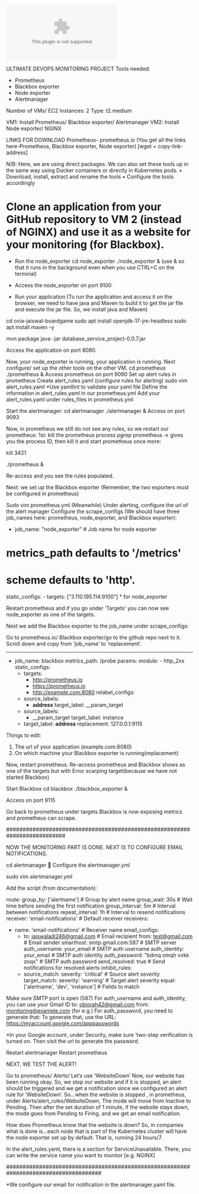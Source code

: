 ![Alt Text](https://github.com/paycenonoli/ovia-aditya-monitoring/blob/main/ovia-monitoring-jpg.docx)

ULTIMATE DEVOPS MONITORING PROJECT
Tools needed:
-	Prometheus
-	Blackbox exporter
-	Node exporter
-	Alertmanager

Number of VMs/ EC2 Instances: 2
Type: t2.medium

VM1: Install Prometheus/ Blackbox exporter/ Alertmanager
VM2: Install Node exporter/ NGINX

LINKS FOR DOWNLOAD
Prometheus- prometheus.io (You get all the links here-Prometheus, Blackbox exporter, Node exporter)
[wget + copy-link-address]

N/B: Here, we are using direct packages.
We can also set these tools up in the same way using Docker containers or directly in Kubernetes pods.
•	Download, install, extract and rename the tools
•	Configure the tools accordingly

# Clone an application from your GitHub repository to VM 2 (instead of NGINX) and use it as a website for your monitoring (for Blackbox).

-	Run the node_exporter
cd node_exporter
./node_exporter & (use & so that it runs in the background even when you use CTRL+C on the terminal)
-	Access the node_exporter on port 9100

-	Run your application
(To run the application and access it on the browser, we need to have java and Maven to build it to get the jar file and execute the jar file. So, we install java and Maven)

cd ovia-jaiswal-boardgame
sudo apt install openjdk-17-jre-headless
sudo apt install maven -y

mvn package
java -jar database_service_project-0.0.7.jar

Access the application on port 8080.

Now, your node_exporter is running, your application is running.
Next configure/ set up the other tools on the other VM.
cd prometheus
./prometheus &
Access prometheus on port 9090
Set up alert rules in prometheus
Create alert_rules.yaml (configure rules for alerting)
sudo vim alert_rules.yaml
*Use yamllint to validate your yaml file
Define the information in alert_rules.yaml in our prometheus.yml
Add your alert_rules.yaml under rules_files in prometheus.yml

Start the alertmanager:
cd alertmanager
./alertmanager &
Access on port 9093

Now, in prometheus we still do not see any rules, so we restart our prometheus:
1st: kill the prometheus process
pgrep prometheus -> gives you the process ID, then kill it and start prometheus once more:

kill 3421

./prometheus &

Re-access and you see the rules populated.

Next: we set up the Blackbox exporter
(Remember, the two exporters must be configured in prometheus)

Sudo vim prometheus.yml
(Meanwhile) Under alerting, configure the url of the alert manager
Configure the scrape_configs (We should have three job_names here: prometheus, node_exporter, and Blackbox exporter):

- job_name: "node_exporter" # Job name for node exporter 
# metrics_path defaults to '/metrics' 
# scheme defaults to 'http'.
  static_configs:
    - targets: [“3.110.195.114:9100”]  * for node_exporter

Restart prometheus and if you go under ‘Targets’ you can now see node_exporter as one of the targets.

Next we add the Blackbox exporter to the job_name under scrape_configs:

Go to prometheus.io/ Blackbox exporter/go to the github repo next to it.
Scroll down and copy from ‘job_name’ to ‘replacement’.

---
- job_name: blackbox
  metrics_path: /probe
  params:
    module:
      - http_2xx
  static_configs:
    - targets:
        - http://prometheus.io
        - https://prometheus.io
        - http://example.com:8080
  relabel_configs:
    - source_labels:
        - __address__
      target_label: __param_target
    - source_labels:
        - __param_target
      target_label: instance
    - target_label: __address__
      replacement: 127.0.0.1:9115



Things to edit:
1.	The url of your application (example.com:8080)
2.	On which machine your Blackbox exporter is running(replacement)

Now, restart prometheus.
Re-access prometheus and Blackbox shows as one of the targets but with Error scarping target(because we have not started Blackbox)

Start Blackbox
cd blackbox
./blackbox_exporter &

Access on port 9115

Go back to prometheus under targets
Blackbox is now exposing metrics and prometheus can scrape.


##########################################################################



NOW THE MONITORING PART IS DONE.
NEXT IS TO CONFIGURE EMAIL NOTIFICATIONS.


cd alertmanager
	Configure the alertmanager.yml

sudo vim alertmanager.yml

Add the script (from documentation):

route:
  group_by: ['alertname'] # Group by alert name
  group_wait: 30s # Wait time before sending the first notification
  group_interval: 5m # Interval between notifications
  repeat_interval: 1h # Interval to resend notifications
  receiver: 'email-notifications' # Default receiver
receivers:
- name: 'email-notifications' # Receiver name
  email_configs:
  - to: jaiswaladi246@gmail.com # Email recipient
  from: test@gmail.com # Email sender
  smarthost: smtp.gmail.com:587 # SMTP server
  auth_username: your_email # SMTP auth username
  auth_identity: your_email # SMTP auth identity
  auth_password: "bdmq omqh vvkk zoqx" # SMTP auth password
  send_resolved: true # Send notifications for resolved alerts 
inhibit_rules:
  - source_match:
      severity: 'critical' # Source alert severity
    target_match:
      severity: 'warning' # Target alert severity
    equal: ['alertname', 'dev', 'instance'] # Fields to match


Make sure SMTP port is open (587)
For auth_username and auth_identity, you can use your Gmail ID
to: obiorah42@gmail.com
from: monitoring@example.com (for e.g.)
For auth_password, you need to generate that:
To generate that, use the URL: 
https://myaccount.google.com/apppasswords

 *In your Google account, under Security, make sure ‘two-step verification is turned on.
Then visit the url to generate the password.

Restart alertmanager
Restart prometheus

NEXT, WE TEST THE ALERT!

Go to prometheus/ Alerts/ Let’s use ‘WebsiteDown’
Now, our website has been running okay.
So, we stop our website and if it is stopped, an alert should be triggered and we get a notification since we configured an alert rule for ‘WebsiteDown’.
So…when the website is stopped , in prometheus, under Alerts/alert_rules/WebsiteDown,
The mode will move from Inactive to Pending. Then after the set duration of 1 minute, if the website stays down, the mode goes from Pending to Firing, and we get an email notification.


How does Prometheus know that the website is down?
So, in companies what is done is…each node that is part of the Kubernetes cluster will have the node exporter set up by default. That is, running 24 hours/7.

In the alert_rules.yaml, there is a section for ServiceUnavailable. There, you can write the service name you want to monitor [e.g. NGINX]

#####################################################################################

*We configure our email for notification in the alertmanager.yaml file.



